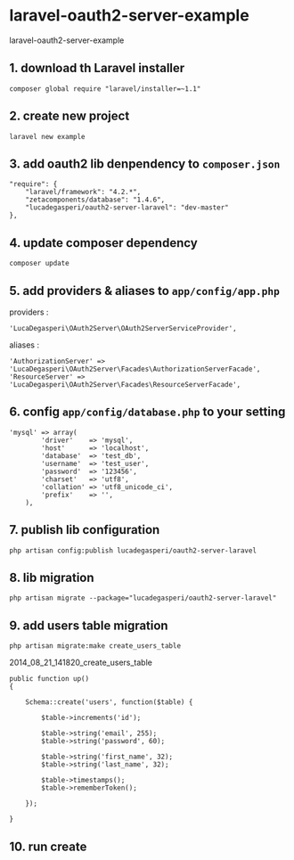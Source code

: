 laravel-oauth2-server-example
=============================

laravel-oauth2-server-example

## 1. download th Laravel installer

    composer global require "laravel/installer=~1.1"
    
## 2. create new project

    laravel new example
    
## 3. add oauth2 lib denpendency to `composer.json`

    "require": {
		"laravel/framework": "4.2.*",
		"zetacomponents/database": "1.4.6",
		"lucadegasperi/oauth2-server-laravel": "dev-master"
	},
	
## 4. update composer dependency

    composer update
    
## 5. add providers & aliases to `app/config/app.php`

providers :

	'LucaDegasperi\OAuth2Server\OAuth2ServerServiceProvider',
	
aliases :

	'AuthorizationServer' => 'LucaDegasperi\OAuth2Server\Facades\AuthorizationServerFacade',
	'ResourceServer' => 'LucaDegasperi\OAuth2Server\Facades\ResourceServerFacade',
	

## 6. config `app/config/database.php` to your setting

	'mysql' => array(
			'driver'    => 'mysql',
			'host'      => 'localhost',
			'database'  => 'test_db',
			'username'  => 'test_user',
			'password'  => '123456',
			'charset'   => 'utf8',
			'collation' => 'utf8_unicode_ci',
			'prefix'    => '',
		),
	

## 7. publish lib configuration

	php artisan config:publish lucadegasperi/oauth2-server-laravel

## 8. lib migration

	php artisan migrate --package="lucadegasperi/oauth2-server-laravel"
	
## 9. add users table migration
	
	php artisan migrate:make create_users_table
	
2014_08_21_141820_create_users_table

	public function up()
	{

		Schema::create('users', function($table) {

		    $table->increments('id');

		    $table->string('email', 255);
		    $table->string('password', 60);

		    $table->string('first_name', 32);
		    $table->string('last_name', 32);

		    $table->timestamps();
		    $table->rememberToken();

		});

	}
	
## 10. run create 
	
	
	
